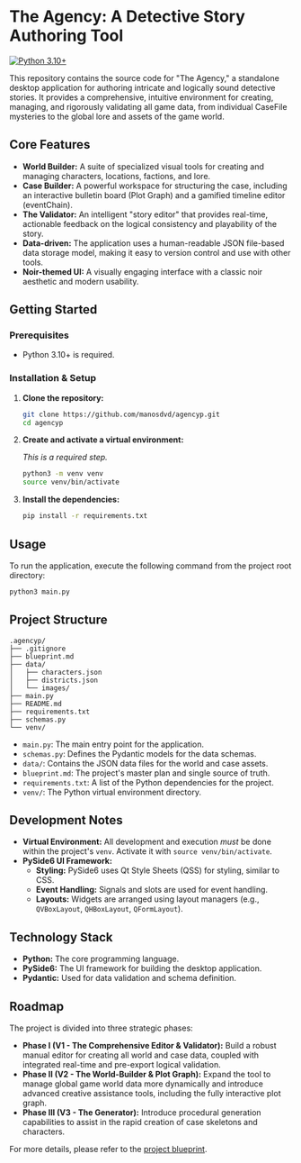 # The Agency: A Detective Story Authoring Tool

[![Python 3.10+](https://img.shields.io/badge/python-3.10+-blue.svg)](https://www.python.org/downloads/release/python-3100/)

This repository contains the source code for "The Agency," a standalone desktop application for authoring intricate and logically sound detective stories. It provides a comprehensive, intuitive environment for creating, managing, and rigorously validating all game data, from individual CaseFile mysteries to the global lore and assets of the game world.

## Core Features

*   **World Builder:** A suite of specialized visual tools for creating and managing characters, locations, factions, and lore.
*   **Case Builder:** A powerful workspace for structuring the case, including an interactive bulletin board (Plot Graph) and a gamified timeline editor (eventChain).
*   **The Validator:** An intelligent "story editor" that provides real-time, actionable feedback on the logical consistency and playability of the story.
*   **Data-driven:** The application uses a human-readable JSON file-based data storage model, making it easy to version control and use with other tools.
*   **Noir-themed UI:** A visually engaging interface with a classic noir aesthetic and modern usability.

## Getting Started

### Prerequisites

*   Python 3.10+ is required.

### Installation & Setup

1.  **Clone the repository:**

    ```bash
    git clone https://github.com/manosdvd/agencyp.git
    cd agencyp
    ```

2.  **Create and activate a virtual environment:**

    *This is a required step.*

    ```bash
    python3 -m venv venv
    source venv/bin/activate
    ```

3.  **Install the dependencies:**

    ```bash
    pip install -r requirements.txt
    ```

## Usage

To run the application, execute the following command from the project root directory:

```bash
python3 main.py
```

## Project Structure

```
.agencyp/
├── .gitignore
├── blueprint.md
├── data/
│   ├── characters.json
│   ├── districts.json
│   └── images/
├── main.py
├── README.md
├── requirements.txt
├── schemas.py
└── venv/
```

*   `main.py`: The main entry point for the application.
*   `schemas.py`: Defines the Pydantic models for the data schemas.
*   `data/`: Contains the JSON data files for the world and case assets.
*   `blueprint.md`: The project's master plan and single source of truth.
*   `requirements.txt`: A list of the Python dependencies for the project.
*   `venv/`: The Python virtual environment directory.

## Development Notes

*   **Virtual Environment:** All development and execution *must* be done within the project's `venv`. Activate it with `source venv/bin/activate`.
*   **PySide6 UI Framework:**
    *   **Styling:** PySide6 uses Qt Style Sheets (QSS) for styling, similar to CSS.
    *   **Event Handling:** Signals and slots are used for event handling.
    *   **Layouts:** Widgets are arranged using layout managers (e.g., `QVBoxLayout`, `QHBoxLayout`, `QFormLayout`).

## Technology Stack

*   **Python:** The core programming language.
*   **PySide6:** The UI framework for building the desktop application.
*   **Pydantic:** Used for data validation and schema definition.

## Roadmap

The project is divided into three strategic phases:

*   **Phase I (V1 - The Comprehensive Editor & Validator):** Build a robust manual editor for creating all world and case data, coupled with integrated real-time and pre-export logical validation.
*   **Phase II (V2 - The World-Builder & Plot Graph):** Expand the tool to manage global game world data more dynamically and introduce advanced creative assistance tools, including the fully interactive plot graph.
*   **Phase III (V3 - The Generator):** Introduce procedural generation capabilities to assist in the rapid creation of case skeletons and characters.

For more details, please refer to the [project blueprint](blueprint.md).